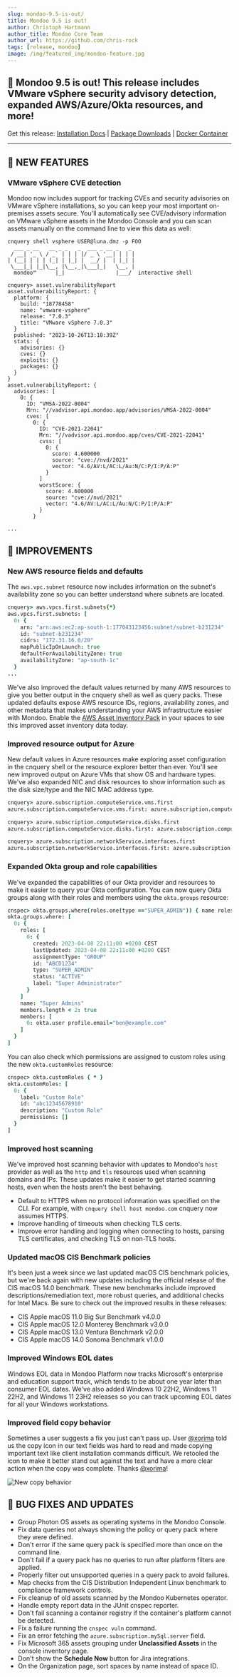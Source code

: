 ```yaml
---
slug: mondoo-9.5-is-out/
title: Mondoo 9.5 is out!
author: Christoph Hartmann
author_title: Mondoo Core Team
author_url: https://github.com/chris-rock
tags: [release, mondoo]
image: /img/featured_img/mondoo-feature.jpg
---
```


## 🥳 Mondoo 9.5 is out! This release includes VMware vSphere security advisory detection, expanded AWS/Azure/Okta resources, and more!

Get this release: [Installation Docs](/cnspec/) | [Package Downloads](https://releases.mondoo.com/cnspec/) | [Docker Container](https://hub.docker.com/r/mondoo/cnspec)

---

## 🎉 NEW FEATURES

### VMware vSphere CVE detection

Mondoo now includes support for tracking CVEs and security advisories on VMware vSphere installations, so you can keep your most important on-premises assets secure. You'll automatically see CVE/advisory information on VMware vSphere assets in the Mondoo Console and you can scan assets manually on the command line to view this data as well:

```shell
cnquery shell vsphere USER@luna.dmz -p FOO
  ___ _ __   __ _ _   _  ___ _ __ _   _
 / __| '_ \ / _` | | | |/ _ \ '__| | | |
| (__| | | | (_| | |_| |  __/ |  | |_| |
 \___|_| |_|\__, |\__,_|\___|_|   \__, |
  mondoo™      |_|                |___/  interactive shell

cnquery> asset.vulnerabilityReport
asset.vulnerabilityReport: {
  platform: {
    build: "18778458"
    name: "vmware-vsphere"
    release: "7.0.3"
    title: "VMware vSphere 7.0.3"
  }
  published: "2023-10-26T13:18:39Z"
  stats: {
    advisories: {}
    cves: {}
    exploits: {}
    packages: {}
  }
}
asset.vulnerabilityReport: {
  advisories: [
    0: {
      ID: "VMSA-2022-0004"
      Mrn: "//vadvisor.api.mondoo.app/advisories/VMSA-2022-0004"
      cves: [
        0: {
          ID: "CVE-2021-22041"
          Mrn: "//vadvisor.api.mondoo.app/cves/CVE-2021-22041"
          cvss: [
            0: {
              score: 4.600000
              source: "cve://nvd/2021"
              vector: "4.6/AV:L/AC:L/Au:N/C:P/I:P/A:P"
            }
          ]
          worstScore: {
            score: 4.600000
            source: "cve://nvd/2021"
            vector: "4.6/AV:L/AC:L/Au:N/C:P/I:P/A:P"
          }
        }

...
```

## 🧹 IMPROVEMENTS

### New AWS resource fields and defaults

The `aws.vpc.subnet` resource now includes information on the subnet's availability zone so you can better understand where subnets are located.

```coffee
cnquery> aws.vpcs.first.subnets{*}
aws.vpcs.first.subnets: [
  0: {
    arn: "arn:aws:ec2:ap-south-1:177043123456:subnet/subnet-b231234"
    id: "subnet-b231234"
    cidrs: "172.31.16.0/20"
    mapPublicIpOnLaunch: true
    defaultForAvailabilityZone: true
    availabilityZone: "ap-south-1c"
  }
...
```

We've also improved the default values returned by many AWS resources to give you better output in the cnquery shell as well as query packs. These updated defaults expose AWS resource IDs, regions, availability zones, and other metadata that makes understanding your AWS infrastructure easier with Mondoo. Enable the [AWS Asset Inventory Pack](https://mondoo.com/registry/namespace/mondoohq/querypacks/mondoo-asset-inventory-aws) in your spaces to see this improved asset inventory data today.

### Improved resource output for Azure

New default values in Azure resources make exploring asset configuration in the cnquery shell or the resource explorer better than ever. You'll see new improved output on Azure VMs that show OS and hardware types. We've also expanded NIC and disk resources to show information such as the disk size/type and the NIC MAC address type.

```coffee
cnquery> azure.subscription.computeService.vms.first
azure.subscription.computeService.vms.first: azure.subscription.computeService.vm name="Windows-VM-5n6o" location="eastus" properties.hardwareProfile.vmSize="Standard_DS2_v2" properties.storageProfile.osDisk.osType="Windows"

cnquery> azure.subscription.computeService.disks.first
azure.subscription.computeService.disks.first: azure.subscription.computeService.disk name="Windows-VM-OsDisk-5n6o" location="eastus" properties.osType="Windows" properties.diskSizeGB=127.000000 properties.diskState="Attached"

cnquery> azure.subscription.networkService.interfaces.first
azure.subscription.networkService.interfaces.first: azure.subscription.networkService.interface name="Windows-VM-NIC-5n6o" location="eastus" properties.macAddress="60-45-BD-D7-7E-53" properties.nicType="Standard"
```

### Expanded Okta group and role capabilities

We've expanded the capabilities of our Okta provider and resources to make it easier to query your Okta configuration. You can now query Okta groups along with their roles and members using the `okta.groups` resource:

```coffee
cnspec> okta.groups.where(roles.one(type =="SUPER_ADMIN")) { name roles { * } members members.length < 2 }
okta.groups.where: [
  0: {
    roles: [
      0: {
        created: 2023-04-08 22:11:00 +0200 CEST
        lastUpdated: 2023-04-08 22:11:00 +0200 CEST
        assignmentType: "GROUP"
        id: "ABCD1234"
        type: "SUPER_ADMIN"
        status: "ACTIVE"
        label: "Super Administrator"
      }
    ]
    name: "Super Admins"
    members.length < 2: true
    members: [
      0: okta.user profile.email="ben@example.com"
    ]
  }
]
```

You can also check which permissions are assigned to custom roles using the new `okta.customRoles` resource:

```coffee
cnspec> okta.customRoles { * }
okta.customRoles: [
  0: {
    label: "Custom Role"
    id: "abc12345678910"
    description: "Custom Role"
    permissions: []
  }
]
```

### Improved host scanning

We've improved host scanning behavior with updates to Mondoo's `host` provider as well as the `http` and `tls` resources used when scanning domains and IPs. These updates make it easier to get started scanning hosts, even when the hosts aren't the best behaving.

- Default to HTTPS when no protocol information was specified on the CLI. For example, with `cnquery shell host mondoo.com` cnquery now assumes HTTPS.
- Improve handling of timeouts when checking TLS certs.
- Improve error handling and logging when connecting to hosts, parsing TLS certificates, and checking TLS on non-TLS hosts.

### Updated macOS CIS Benchmark policies

It's been just a week since we last updated macOS CIS benchmark policies, but we're back again with new updates including the official release of the CIS macOS 14.0 benchmark. These new benchmarks include improved descriptions/remediation text, more robust queries, and additional checks for Intel Macs. Be sure to check out the improved results in these releases:

- CIS Apple macOS 11.0 Big Sur Benchmark v4.0.0
- CIS Apple macOS 12.0 Monterey Benchmark v3.0.0
- CIS Apple macOS 13.0 Ventura Benchmark v2.0.0
- CIS Apple macOS 14.0 Sonoma Benchmark v1.0.0

### Improved Windows EOL dates

Windows EOL data in Mondoo Platform now tracks Microsoft's enterprise and education support track, which tends to be about one year later than consumer EOL dates. We've also added Windows 10 22H2, Windows 11 22H2, and Windows 11 23H2 releases so you can track upcoming EOL dates for all your Windows workstations.

### Improved field copy behavior

Sometimes a user suggests a fix you just can't pass up. User [@xorima](https://github.com/xorima) told us the copy icon in our text fields was hard to read and made copying important text like client installation commands difficult. We retooled the icon to make it better stand out against the text and have a more clear action when the copy was complete. Thanks [@xorima](https://github.com/xorima)!

![New copy behavior](/img/releases/2023-11-01-mondoo-9.5-is-out/copy.gif)

## 🐛 BUG FIXES AND UPDATES

- Group Photon OS assets as operating systems in the Mondoo Console.
- Fix data queries not always showing the policy or query pack where they were defined.
- Don't error if the same query pack is specified more than once on the command line.
- Don't fail if a query pack has no queries to run after platform filters are applied.
- Properly filter out unsupported queries in a query pack to avoid failures.
- Map checks from the CIS Distribution Independent Linux benchmark to compliance framework controls.
- Fix cleanup of old assets scanned by the Mondoo Kubernetes operator.
- Handle empty report data in the JUnit cnspec reporter.
- Don't fail scanning a container registry if the container's platform cannot be detected.
- Fix a failure running the `cnspec vuln` command.
- Fix an error fetching the `azure.subscription.mySql.server` field.
- Fix Microsoft 365 assets grouping under **Unclassified Assets** in the console inventory page.
- Don't show the **Schedule Now** button for Jira integrations.
- On the Organization page, sort spaces by name instead of space ID.
